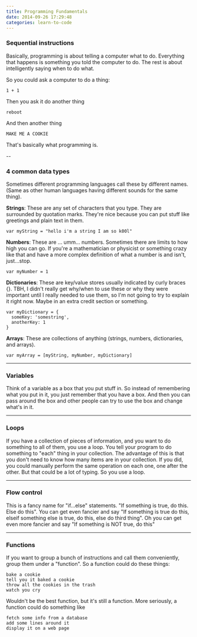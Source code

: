 ```yaml
---
title: Programming Fundamentals
date: 2014-09-26 17:29:48
categories: learn-to-code
---
```


### Sequential instructions

Basically, programming is about telling a computer what to do.
Everything that happens is something you told the computer to
do. The rest is about intelligently saying when to do what.

So you could ask a computer to do a thing:

```
1 + 1
```

Then you ask it do another thing

```
reboot
```

And then another thing

```
MAKE ME A COOKIE
```

That's basically what programming is.

--

### 4 common data types

Sometimes different programming languages call these by
different names. (Same as other human languages having
different sounds for the same thing).

**Strings**: These are any set of characters that you type. They are surrounded by quotation marks. They're nice because you can put stuff like greetings and plain text in them.

```
var myString = "hello i'm a string I am so k00l"
```

**Numbers**: These are ... umm... numbers. Sometimes there are limits to how high you can go. If you're a mathematician or physicist or something crazy like that and have a more complex definition of what a number is and isn't, just...stop.

```
var myNumber = 1
```

**Dictionaries**: These are key/value stores usually indicated by curly braces {}. TBH, I didn't really get why/when to use these or why they were important until I really needed to use them, so I'm not going to try to explain it right now. Maybe in an extra credit section or something.

```
var myDictionary = {
  someKey: 'somestring',
  anotherKey: 1
}
```

**Arrays**: These are collections of anything (strings, numbers, dictionaries, and arrays).

```
var myArray = [myString, myNumber, myDictionary]
```

---

### Variables

Think of a variable as a box that you put stuff in. So instead of remembering what you put in it, you just remember that you have a box. And then you can pass around the box and other people can try to use the box and change what's in it.

---

### Loops

If you have a collection of pieces of information, and you want to do something to all of them, you use a loop. You tell your program to do something to "each" thing in your collection. The advantage of this is that you don't need to know how many items are in your collection. If you did, you could manually perform the same operation on each one, one after the other. But that could be a lot of typing. So you use a loop.

---

### Flow control

This is a fancy name for "if...else" statements. "If something is true, do this. Else do this". You can get even fancier and say "If something is true do this, elseif something else is true, do this, else do third thing". Oh you can get even more fancier and say "If something is NOT true, do this"

---

### Functions

If you want to group a bunch of instructions and call them conveniently, group them under a "function". So a function could do these things:

```
bake a cookie
tell you it baked a cookie
throw all the cookies in the trash
watch you cry
```

Wouldn't be the best function, but it's still a function. More seriously, a function could do something like

```
fetch some info from a database
add some lines around it
display it on a web page
```
